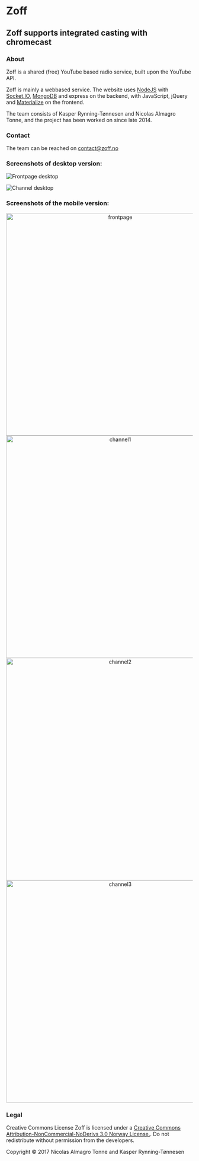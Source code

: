 Zoff
====

## Zoff supports integrated casting with chromecast

### About

Zoff is a shared (free) YouTube based radio service, built upon the YouTube API.

Zoff is mainly a webbased service. The website uses <a href="https://nodejs.org/">NodeJS</a> with <a href="http://socket.io/">Socket.IO</a>, <a href="https://www.mongodb.org/">MongoDB</a> and express on the backend, with JavaScript, jQuery and <a href="http://materializecss.com/">Materialize</a> on the frontend.

The team consists of Kasper Rynning-Tønnesen and Nicolas Almagro Tonne, and the project has been worked on since late 2014.

### Contact

The team can be reached on <a href="mailto:contact@zoff.no?Subject=Contact%20Zoff">contact@zoff.no</a>

### Screenshots of desktop version:

![Frontpage desktop](http://i.imgur.com/Qst1R0g.jpg)

![Channel desktop](http://i.imgur.com/jbw8ZSr.jpg)

### Screenshots of the mobile version:

<div style="text-align:center;">
<img src="http://i.imgur.com/aWlEmIx.png" alt="frontpage" height="600px">
<br>
<img src="http://i.imgur.com/VgmoWGA.png" alt="channel1" height="600px">
<br>
<img src="http://i.imgur.com/UrlyfGg.png" alt="channel2" height="600px">
<br>
<img src="http://i.imgur.com/GuBz8zK.png" alt="channel3" height="600px">
</div>

### Legal

Creative Commons License
Zoff is licensed under a
<a href="http://creativecommons.org/licenses/by-nc-nd/3.0/no/">Creative Commons Attribution-NonCommercial-NoDerivs 3.0 Norway License.</a>.
Do not redistribute without permission from the developers.

Copyright © 2017
Nicolas Almagro Tonne and Kasper Rynning-Tønnesen

